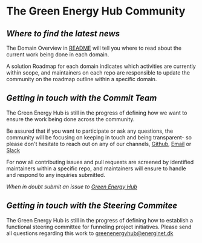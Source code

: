 # The Green Energy Hub Community

## *Where to find the latest news*

The Domain Overview in [README](README.md) will tell you where to read about the current work being done in each domain.

A solution Roadmap for each domain indicates which activities are currently within scope, and maintainers on each repo are responsible to update the community on the roadmap outline within a specific domain.
<br>

## *Getting in touch with the Commit Team*

The Green Energy Hub is still in the progress of defining how we want to ensure the work being done across the community.

Be assured that if you want to participate or ask any questions, the community will be focusing on keeping in touch and being transparent- so please don't hesitate to reach out on any of our channels, [Github](https://github.com/Energinet-DataHub/green-energy-hub), [Email](mailto:greenenergyhub@energinet.dk) or [Slack](https://join.slack.com/t/greenenergyhub/shared_invite/zt-ik120p69-h8sysERkqRGS0Fj6adKqBw)

For now all contributing issues and pull requests are screened by identified maintainers within a specific repo, and maintainers will ensure to handle and respond to any inquiries submitted.

*When in doubt submit an issue to [Green Energy Hub](https://github.com/Energinet-DataHub/green-energy-hub)*
<br>

## *Getting in touch with the Steering Commitee*

The Green Energy Hub is still in the progress of defining how to establish a functional steering committee for funneling project initiatives. Please send all questions regarding this work to [greenenergyhub@energinet.dk](mailto:greenenergyhub@energinet.dk)
<br>
